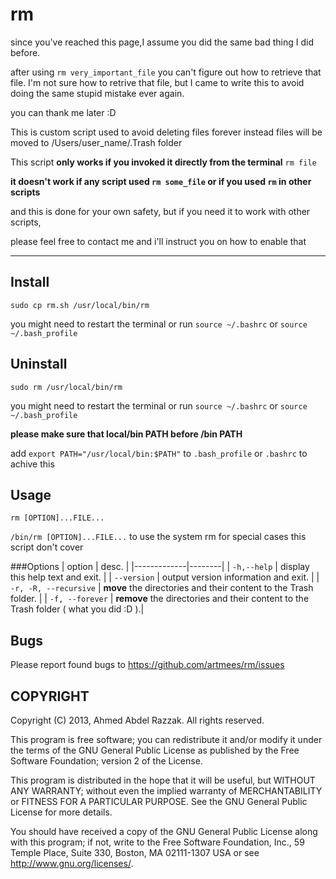 rm
==

since you've reached this page,I assume you did the same bad thing I did before.

after using `rm very_important_file` you can't figure out how to retrieve that file.
I'm not sure how to retrive that file, but I came to write this to avoid doing the same stupid mistake ever again.

you can thank me later :D


This is custom script used to avoid deleting files forever instead files will be moved to /Users/user_name/.Trash folder

This script **only works if you invoked it directly from the terminal** `rm file`

**it doesn't work if any script used `rm some_file` or if you used `rm` in other scripts**

and this is done for your own safety, but if you need it to work with other scripts,

please feel free to contact me and i'll instruct you on how to enable that


-----

Install
-
`sudo cp rm.sh /usr/local/bin/rm`

you might need to restart the terminal or run `source ~/.bashrc` or `source ~/.bash_profile`

Uninstall
-
`sudo rm /usr/local/bin/rm`

you might need to restart the terminal or run `source ~/.bashrc` or `source ~/.bash_profile`

**please make sure that local/bin PATH before /bin PATH**

add `export PATH="/usr/local/bin:$PATH"` to `.bash_profile` or `.bashrc` to achive this

Usage
-
`rm [OPTION]...FILE...`

`/bin/rm [OPTION]...FILE...` to use the system rm for special cases this script don't cover

###Options
| option      |  desc. |
|-------------|--------|
| `-h,--help` | display this help text and exit. |
| `--version` | output version information and exit. |
| `-r, -R, --recursive` | **move** the directories and their content to the Trash folder. |
| `-f, --forever` | **remove** the directories and their content to the Trash folder ( what you did :D ).|

Bugs
-
Please report found bugs to <https://github.com/artmees/rm/issues>


COPYRIGHT
---------
Copyright (C) 2013, Ahmed Abdel Razzak. All rights reserved.

This program is free software; you can redistribute it and/or modify it under the terms of the GNU General Public License as published by the
Free Software Foundation; version 2 of the License.

This program is distributed in the hope that it will be useful, but WITHOUT ANY WARRANTY; without even the implied warranty of MERCHANTABILITY or
FITNESS FOR A PARTICULAR PURPOSE. See the GNU General Public License for more details.

You should have received a copy of the GNU General Public License along with this program; if not, write to the Free Software Foundation, Inc., 59
Temple Place, Suite 330, Boston, MA 02111-1307 USA or see http://www.gnu.org/licenses/.
